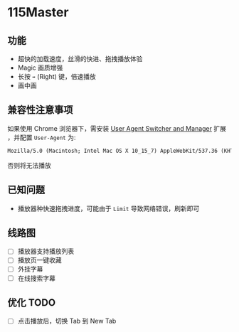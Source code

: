 # 115Master

## 功能

- 超快的加载速度，丝滑的快进、拖拽播放体验
- Magic 画质增强
- 长按 `➡️` (Right) 键，倍速播放
- 画中画

## 兼容性注意事项

如果使用 Chrome 浏览器下，需安装 [User Agent Switcher and Manager](https://chromewebstore.google.com/detail/user-agent-switcher-and-m/bhchdcejhohfmigjafbampogmaanbfkg) 扩展 ，并配置 `User-Agent` 为:

```txt
Mozilla/5.0 (Macintosh; Intel Mac OS X 10_15_7) AppleWebKit/537.36 (KHTML, like Gecko) Chrome/125.0.0.0 Safari/537.36 115Browser/27.0.6.3
```

否则将无法播放

## 已知问题

- 播放器种快速拖拽进度，可能由于 `Limit` 导致网络错误，刷新即可

## 线路图

- [ ] 播放器支持播放列表
- [ ] 播放页一键收藏
- [ ] 外挂字幕
- [ ] 在线搜索字幕

## 优化 TODO

- [ ] 点击播放后，切换 Tab 到 New Tab

